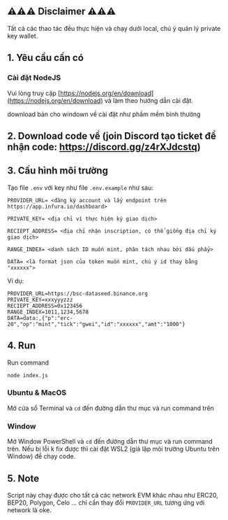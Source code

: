 ## ⚠️⚠️⚠️ Disclaimer ⚠️⚠️⚠️

Tất cả các thao tác đều thực hiện và chạy dưới local, chú ý quản lý private key wallet.

## 1. Yêu cầu cần có

### Cài đặt NodeJS

Vui lòng truy cập [https://nodejs.org/en/download](https://nodejs.org/en/download) và làm theo hướng dẫn cài đặt.

download bản cho windown về cài đặt như phầm mềm bình thường

## 2. Download code về (join Discord tạo ticket để nhận code: https://discord.gg/z4rXJdcstq)

## 3. Cấu hình môi trường

Tạo file `.env` với key như file `.env.example` như sau:

```
PROVIDER_URL= <đăng ký account và lấy endpoint trên https://app.infura.io/dashboard>

PRIVATE_KEY= <địa chỉ ví thực hiện ký giao dịch>

RECIEPT_ADDRESS= <địa chỉ nhận inscription, có thể giống địa chỉ ký giao dịch>

RANGE_INDEX= <danh sách ID muốn mint, phân tách nhau bởi dấu phẩy>

DATA= <là format json của token muốn mint, chú ý id thay bằng "xxxxxx">
```

Ví dụ:

```
PROVIDER_URL=https://bsc-dataseed.binance.org
PRIVATE_KEY=xxxyyyzzz
RECIEPT_ADDRESS=0x123456
RANGE_INDEX=1011,1234,5678
DATA=data:,{"p":"erc-20","op":"mint","tick":"gwei","id":"xxxxxx","amt":"1000"}
```

## 4. Run

Run command

```
node index.js
```

### Ubuntu & MacOS
Mở cửa sổ Terminal và `cd` đến đường dẫn thư mục và run command trên

### Window
Mở Window PowerShell và `cd` đến đường dẫn thư mục và run command trên.
Nếu bị lỗi k fix được thì cài đặt WSL2 (giả lập môi trường Ubuntu trên Window) để chạy code.

## 5. Note

Script này chạy được cho tất cả các network EVM khác nhau như ERC20, BEP20, Polygon, Celo ... chỉ cần thay đổi `PROVIDER_URL` tương ứng với network là oke.
